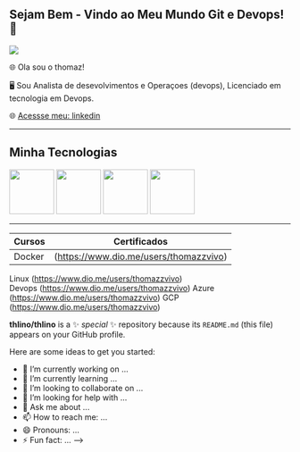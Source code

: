 ## Sejam Bem - Vindo ao Meu Mundo Git e Devops! 👋

![](colaboraread.com.br/aluno/timeline/index/3504896401?ofertaDisciplinaId=1974673)

🌐 Ola sou o thomaz!

🖥️ Sou Analista de desevolvimentos e Operaçoes (devops), Licenciado em tecnologia em Devops.

🌐 [Acessse meu: linkedin ](https://www.linkedin.com/in/thomaz-lino-477b76249/)

------------
## Minha Tecnologias 
<img src="https://cdn.jsdelivr.net/gh/devicons/devicon@latest/icons/docker/docker-plain.svg" width="80px" />
<img src="https://cdn.jsdelivr.net/gh/devicons/devicon@latest/icons/linux/linux-plain.svg" width="80px" /> 
<img src="https://cdn.jsdelivr.net/gh/devicons/devicon@latest/icons/azure/azure-original-wordmark.svg" width="80px" />
<img src="https://cdn.jsdelivr.net/gh/devicons/devicon@latest/icons/googlecloud/googlecloud-plain-wordmark.svg" width="80px" />

--------------

| Cursos | Certificados    |
|--------|--------------   |  
  Docker | (https://www.dio.me/users/thomazzvivo)
  Linux    (https://www.dio.me/users/thomazzvivo)  
  Devops   (https://www.dio.me/users/thomazzvivo)
  Azure    (https://www.dio.me/users/thomazzvivo)
  GCP      (https://www.dio.me/users/thomazzvivo)

**thlino/thlino** is a ✨ _special_ ✨ repository because its `README.md` (this file) appears on your GitHub profile.

Here are some ideas to get you started:

- 🔭 I’m currently working on ...
- 🌱 I’m currently learning ...
- 👯 I’m looking to collaborate on ...
- 🤔 I’m looking for help with ...
- 💬 Ask me about ...
- 📫 How to reach me: ...
- 😄 Pronouns: ...
- ⚡ Fun fact: ...
-->
